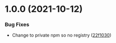 # 1.0.0 (2021-10-12)


### Bug Fixes

* Change to private npm so no registry ([22f1030](https://github.com/deliverynative/mqtt-next/commit/22f1030bb17e10edf28927b9e0c562e5294d3016))
